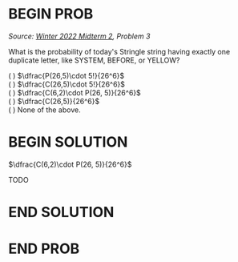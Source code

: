 # BEGIN PROB

<i>Source: [Winter 2022 Midterm 2](../wi22-midterm2/index.html), Problem 3</i>

What is the probability of today's Stringle string having
exactly one duplicate letter, like SYSTEM, BEFORE, or YELLOW?

( ) $\dfrac{P(26,5)\cdot 5!}{26^6}$\
( ) $\dfrac{C(26,5)\cdot 5!}{26^6}$\
( ) $\dfrac{C(6,2)\cdot P(26, 5)}{26^6}$\
( ) $\dfrac{C(26,5)}{26^6}$\
( ) None of the above.

# BEGIN SOLUTION

$\dfrac{C(6,2)\cdot P(26, 5)}{26^6}$

TODO

# END SOLUTION

# END PROB